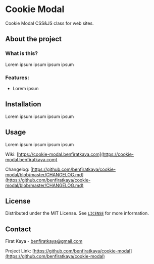 # Cookie Modal

Cookie Modal CSS&JS class for web sites.

## About the project

### What is this?

Lorem ipsum ipsum ipsum ipsum

### Features:

- Lorem ipsun

## Installation

Lorem ipsum ipsum ipsum ipsum

## Usage

Lorem ipsum ipsum ipsum ipsum

Wiki: [https://cookie-modal.benfiratkaya.com](https://cookie-modal.benfiratkaya.com)

Changelog: [https://github.com/benfiratkaya/cookie-modal/blob/master/CHANGELOG.md](https://github.com/benfiratkaya/cookie-modal/blob/master/CHANGELOG.md)

## License

Distributed under the MIT License. See [`LICENSE`](https://github.com/benfiratkaya/cookie-modal/blob/master/LICENSE) for more information.

## Contact

Firat Kaya - benfiratkaya@gmail.com

Project Link: [https://github.com/benfiratkaya/cookie-modal](https://github.com/benfiratkaya/cookie-modal)
